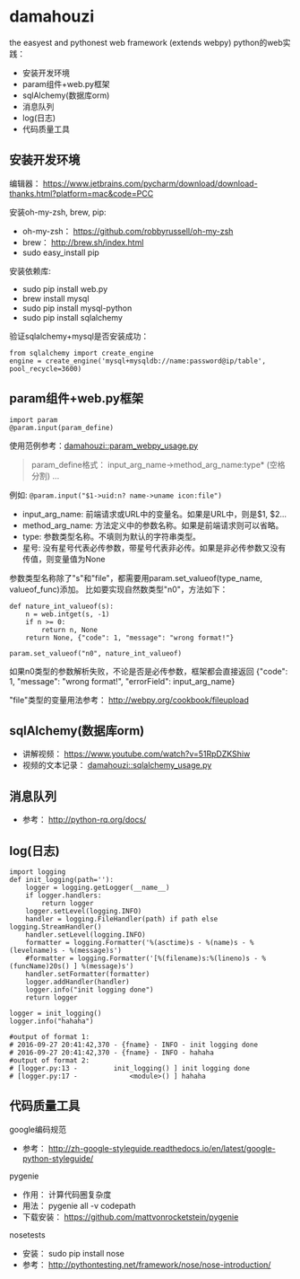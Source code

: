 # damahouzi
the easyest and pythonest web framework (extends webpy)
python的web实践：
* 安装开发环境
* param组件+web.py框架
* sqlAlchemy(数据库orm)
* 消息队列
* log(日志)
* 代码质量工具

## 安装开发环境
编辑器：
https://www.jetbrains.com/pycharm/download/download-thanks.html?platform=mac&code=PCC

安装oh-my-zsh, brew, pip:
* oh-my-zsh： https://github.com/robbyrussell/oh-my-zsh
* brew： http://brew.sh/index.html
* sudo easy_install pip

安装依赖库:
* sudo pip install web.py
* brew install mysql
* sudo pip install mysql-python
* sudo pip install sqlalchemy

验证sqlalchemy+mysql是否安装成功：
``` 
from sqlalchemy import create_engine
engine = create_engine('mysql+mysqldb://name:password@ip/table', pool_recycle=3600) 
```

## param组件+web.py框架
```
import param
@param.input(param_define)
```
使用范例参考：[damahouzi::param_webpy_usage.py](https://github.com/qorzj/damahouzi/blob/master/param_webpy_usage.py)

> param_define格式： input_arg_name->method_arg_name:type* (空格分割) ...

例如: ```@param.input("$1->uid:n? name->uname icon:file")```

* input_arg_name: 前端请求或URL中的变量名。如果是URL中，则是$1, $2...
* method_arg_name: 方法定义中的参数名称。如果是前端请求则可以省略。
* type: 参数类型名称。不填则为默认的字符串类型。
* 星号: 没有星号代表必传参数，带星号代表非必传。如果是非必传参数又没有传值，则变量值为None

参数类型名称除了"s"和"file"，都需要用param.set_valueof(type_name, valueof_func)添加。
比如要实现自然数类型"n0"，方法如下：
```
def nature_int_valueof(s):
    n = web.intget(s, -1)
    if n >= 0:
        return n, None
    return None, {"code": 1, "message": "wrong format!"}

param.set_valueof("n0", nature_int_valueof)
```
如果n0类型的参数解析失败，不论是否是必传参数，框架都会直接返回 {"code": 1, "message": "wrong format!", "errorField": input_arg_name}

"file"类型的变量用法参考： http://webpy.org/cookbook/fileupload

## sqlAlchemy(数据库orm)
* 讲解视频： https://www.youtube.com/watch?v=51RpDZKShiw
* 视频的文本记录： [damahouzi::sqlalchemy_usage.py](https://github.com/qorzj/damahouzi/blob/master/sqlalchemy_usage.py)

## 消息队列
* 参考： http://python-rq.org/docs/

## log(日志)
```
import logging
def init_logging(path=''):
    logger = logging.getLogger(__name__)
    if logger.handlers:
        return logger
    logger.setLevel(logging.INFO)
    handler = logging.FileHandler(path) if path else logging.StreamHandler()
    handler.setLevel(logging.INFO)
    formatter = logging.Formatter('%(asctime)s - %(name)s - %(levelname)s - %(message)s')
    #formatter = logging.Formatter('[%(filename)s:%(lineno)s - %(funcName)20s() ] %(message)s')
    handler.setFormatter(formatter)
    logger.addHandler(handler)
    logger.info("init logging done")
    return logger

logger = init_logging()
logger.info("hahaha")

#output of format 1:
# 2016-09-27 20:41:42,370 - {fname} - INFO - init logging done
# 2016-09-27 20:41:42,370 - {fname} - INFO - hahaha
#output of format 2:
# [logger.py:13 -         init_logging() ] init logging done
# [logger.py:17 -             <module>() ] hahaha
```

## 代码质量工具
google编码规范
* 参考： http://zh-google-styleguide.readthedocs.io/en/latest/google-python-styleguide/

pygenie
* 作用： 计算代码圈复杂度
* 用法： pygenie all -v codepath
* 下载安装： https://github.com/mattvonrocketstein/pygenie

nosetests
* 安装： sudo pip install nose
* 参考： http://pythontesting.net/framework/nose/nose-introduction/

